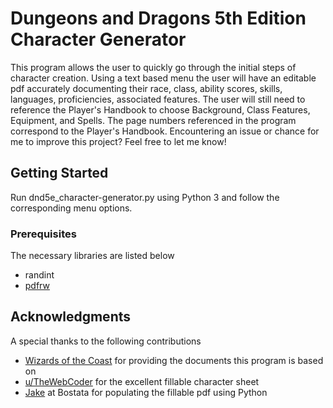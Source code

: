 # Dungeons and Dragons 5th Edition Character Generator

This program allows the user to quickly go through the initial steps of character creation. Using a text based menu the user will have an editable pdf accurately documenting their race, class, ability scores, skills, languages, proficiencies, associated features. The user will still need to reference the Player's Handbook to choose Background, Class Features, Equipment, and Spells. The page numbers referenced in the program correspond to the Player's Handbook. Encountering an issue or chance for me to improve this project? Feel free to let me know!

## Getting Started

Run dnd5e_character-generator.py using Python 3 and follow the corresponding menu options.

### Prerequisites

The necessary libraries are listed below

* randint
* [pdfrw](https://github.com/pmaupin/pdfrw)

## Acknowledgments
A special thanks to the following contributions

* [Wizards of the Coast](http://dnd.wizards.com/products/tabletop-games/rpg-products/rpg_playershandbook) for providing the documents this program is based on
* [u/TheWebCoder](https://www.reddit.com/r/dndnext/comments/7muor6/the_official_dd_5e_character_sheet_as_an_editable/) for the excellent fillable character sheet
* [Jake](https://bostata.com/post/how_to_populate_fillable_pdfs_with_python/) at Bostata for populating the fillable pdf using Python
